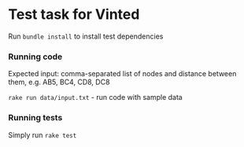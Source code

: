 # Test task for Vinted

Run ```bundle install``` to install test dependencies

### Running code

Expected input: comma-separated list of nodes and distance between them, e.g. AB5, BC4, CD8, DC8

```rake run data/input.txt``` - run code with sample data

### Running tests

Simply run ```rake test```
